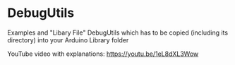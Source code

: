 # DebugUtils

Examples and "Libary File" DebugUtils which has to be copied (including its directory) into your Arduino Library folder

YouTube video with explanations: https://youtu.be/1eL8dXL3Wow

